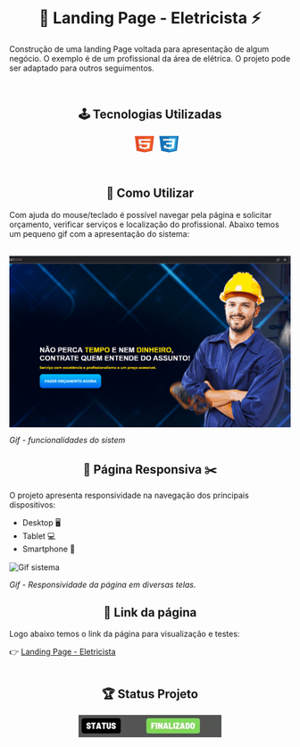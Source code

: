 <h1 align="center">🔌 Landing Page - Eletricista ⚡</h1>

<p>Construção de uma landing Page voltada para apresentação de algum negócio. O exemplo é de um profissional da área de elétrica. O projeto pode ser adaptado para outros seguimentos.</p>

<div align="center" valign="top"><br>
 <h2>🕹️ Tecnologias Utilizadas</h2>
    <ul align="center">
        <img align="center" alt="HTML" height="30" width="40" src="https://raw.githubusercontent.com/devicons/devicon/master/icons/html5/html5-original.svg">
        <img align="center" alt="CSS" height="30" width="40" src="https://raw.githubusercontent.com/devicons/devicon/master/icons/css3/css3-original.svg">
    </ul>
</div><br>

<h2 align="center">🤔 Como Utilizar</h2>
 <p>Com ajuda do mouse/teclado é possível navegar pela página e solicitar orçamento, verificar serviços e localização do profissional. Abaixo temos um pequeno gif com a apresentação do sistema:</p><br>
<img align="center" src="./img/animacao.gif" alt="Gif sistema" title="Gif sistema"><p><i>Gif - funcionalidades do sistem</i></p>

<h2 align="center">📐 Página Responsiva ✂️</h2>
<p>O projeto apresenta responsividade na navegação dos principais dispositivos:<br></p>
<ul>
    <li>Desktop 🖥️</li>
    <li>Tablet 💻</li>
    <li>Smartphone 📱</li>
</ul>
<img align="center" src="./img/respon.gif" alt="Gif sistema" title="Gif sistema"><p><i>Gif - Responsividade da página em diversas telas.</i></p>

<h2 align="center">🔗 Link da página</h2>
<p>Logo abaixo temos o link da página para visualização e testes:</p>
👉 <a href="https://oseiasweb.github.io/Landing-Page-Filme/" target="_blank">Landing Page - Eletricista</a><br><br>

<h2 align="center">🏆 Status Projeto</h2>
<p align="center">
 <img src="./img/finalizado.webp"/>
</p>